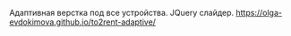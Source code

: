 Адаптивная верстка под все устройства. JQuery слайдер.
https://olga-evdokimova.github.io/to2rent-adaptive/
